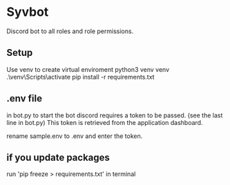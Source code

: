 # Syvbot
Discord bot to all roles and role permissions.

## Setup ##
Use venv to create virtual enviroment
    python3 venv venv
    .\venv\Scripts\activate
pip install -r requirements.txt


## .env file ##
in bot.py to start the bot discord requires a token to be passed. (see the last line in bot.py)
This token is retrieved from the application dashboard.

rename sample.env to .env and enter the token.

## if you update packages ##
run 'pip freeze > requirements.txt' in terminal